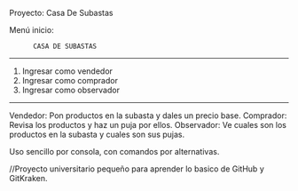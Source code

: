 Proyecto: Casa De Subastas

Menú inicio:

          CASA DE SUBASTAS
------------------------------------
1. Ingresar como vendedor
2. Ingresar como comprador
3. Ingresar como observador
------------------------------------
> 

Vendedor: Pon productos en la subasta y dales un precio base.
Comprador: Revisa los productos y haz un puja por ellos.
Observador: Ve cuales son los productos en la subasta y cuales son sus pujas.

Uso sencillo por consola, con comandos por alternativas.





//Proyecto universitario pequeño para aprender lo basico de GitHub y GitKraken.
